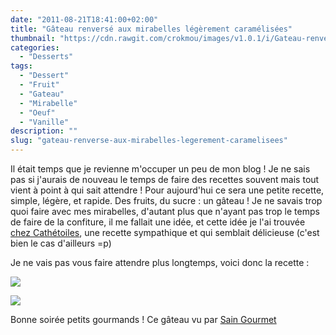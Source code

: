 ```yaml
---
date: "2011-08-21T18:41:00+02:00"
title: "Gâteau renversé aux mirabelles légèrement caramélisées"
thumbnail: "https://cdn.rawgit.com/crokmou/images/v1.0.1/i/Gateau-renvers---2.jpg"
categories:
  - "Desserts"
tags:
  - "Dessert"
  - "Fruit"
  - "Gateau"
  - "Mirabelle"
  - "Oeuf"
  - "Vanille"
description: ""
slug: "gateau-renverse-aux-mirabelles-legerement-caramelisees"
---
```


Il était temps que je revienne m'occuper un peu de mon blog ! Je ne sais pas si j'aurais de nouveau le temps de faire des recettes souvent mais tout vient à point à qui sait attendre ! Pour aujourd'hui ce sera une petite recette, simple, légère, et rapide. Des fruits, du sucre : un gâteau ! Je ne savais trop quoi faire avec mes mirabelles, d'autant plus que n'ayant pas trop le temps de faire de la confiture, il me fallait une idée, et cette idée je l'ai trouvée [chez Cathétoiles](http://cathetoiles.free.fr/?p=697), une recette sympathique et qui semblait délicieuse (c'est bien le cas d'ailleurs =p)

Je ne vais pas vous faire attendre plus longtemps, voici donc la recette :

[![](http://4.bp.blogspot.com/-37XH0blHzyI/TqmmG1WghTI/AAAAAAAABBs/LVzwZYxpfP8/s1600/gateau+renverse%25CC%2581+mirabelles.jpg)](http://4.bp.blogspot.com/-37XH0blHzyI/TqmmG1WghTI/AAAAAAAABBs/LVzwZYxpfP8/s1600/gateau+renverse%25CC%2581+mirabelles.jpg)

[![](http://3.bp.blogspot.com/-miZ-NN7mngI/TlFBG1J-GAI/AAAAAAAAAh0/x7_46Kw_wQQ/s640/Gateau+renverse%25CC%2581+1+copie.jpg)](http://3.bp.blogspot.com/-miZ-NN7mngI/TlFBG1J-GAI/AAAAAAAAAh0/x7_46Kw_wQQ/s1600/Gateau+renverse%25CC%2581+1+copie.jpg)

Bonne soirée petits gourmands ! Ce gâteau vu par [Sain Gourmet](http://saingourmet.blogspot.com/2011/11/gateau-renverse-aux-mirabelles.html) 